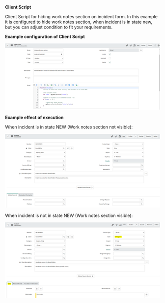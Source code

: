 **Client Script**

Client Script for hiding work notes section on incident form. In this example it is configured to hide work notes section, when incident is in state new, but you can adjust condition to fit your requirements. 

**Example configuration of Client Script**

![Coniguration](ScreenShot_1.PNG)

**Example effect of execution**

When incident is in state NEW (Work notes section not visible):

![Not Visible](ScreenShot_2.PNG)

When incident is not in state NEW (Work notes section visible):

![Visible](ScreenShot_3.PNG)
